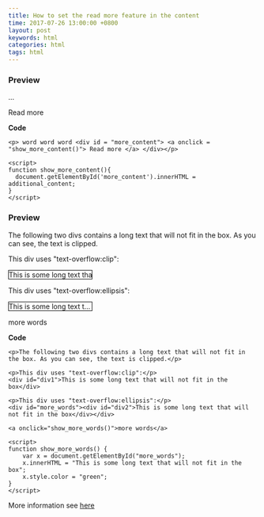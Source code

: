 ```yaml
---
title: How to set the read more feature in the content
time: 2017-07-26 13:00:00 +0800
layout: post
keywords: html
categories: html
tags: html
---
```


<style> 
#div1 {
    white-space: nowrap; 
    width: 12em; 
    overflow: hidden;
    text-overflow: clip; 
    border: 1px solid #000000;
}

#div2 {
    white-space: nowrap; 
    width: 12em; 
    overflow: hidden;
    text-overflow: ellipsis; 
    border: 1px solid #000000;
}

</style>

### Preview ###

<p>... <div id = "more_content"> <a onclick = "show_more_content()"> Read more </a> </div></p>

<script>
function show_more_content(){
  document.getElementById('more_content').innerHTML = "additional_content";
}
</script>


**Code**

    <p> word word word <div id = "more_content"> <a onclick = "show_more_content()"> Read more </a> </div></p>

	<script>
	function show_more_content(){
	  document.getElementById('more_content').innerHTML = additional_content;
	}
	</script>

### Preview ###

<p>The following two divs contains a long text that will not fit in the box. As you can see, the text is clipped.</p>

<p>This div uses "text-overflow:clip":</p>
<div id="div1">This is some long text that will not fit in the box</div>

<p>This div uses "text-overflow:ellipsis":</p>
<div id="more_words"><div id="div2">This is some long text that will not fit in the box</div></div>

<a onclick="show_more_words()">more words</a>

<script>
function show_more_words() {
    var x = document.getElementById("more_words");
	x.innerHTML = "This is some long text that will not fit in the box";
    x.style.color = "green";
}
</script>

**Code**

	<p>The following two divs contains a long text that will not fit in the box. As you can see, the text is clipped.</p>
	
	<p>This div uses "text-overflow:clip":</p>
	<div id="div1">This is some long text that will not fit in the box</div>
	
	<p>This div uses "text-overflow:ellipsis":</p>
	<div id="more_words"><div id="div2">This is some long text that will not fit in the box</div></div>
	
	<a onclick="show_more_words()">more words</a>
	
	<script>
	function show_more_words() {
	    var x = document.getElementById("more_words");
		x.innerHTML = "This is some long text that will not fit in the box";
	    x.style.color = "green";
	}
	</script>

More information see [here][1]

  [1]: https://www.w3schools.com/cssref/css3_pr_text-overflow.asp